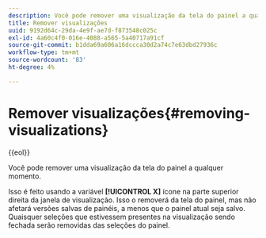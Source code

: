 ```yaml
---
description: Você pode remover uma visualização da tela do painel a qualquer momento.
title: Remover visualizações
uuid: 9192d64c-29da-4e9f-ae7d-f873548c025c
exl-id: 4a60c4f0-016e-4088-a565-5a40717a91cf
source-git-commit: b1dda69a606a16dccca30d2a74c7e63dbd27936c
workflow-type: tm+mt
source-wordcount: '83'
ht-degree: 4%

---
```


# Remover visualizações{#removing-visualizations}

{{eol}}

Você pode remover uma visualização da tela do painel a qualquer momento.

Isso é feito usando a variável **[!UICONTROL X]** ícone na parte superior direita da janela de visualização. Isso o removerá da tela do painel, mas não afetará versões salvas de painéis, a menos que o painel atual seja salvo. Quaisquer seleções que estivessem presentes na visualização sendo fechada serão removidas das seleções do painel.
